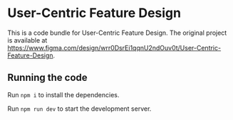 
  # User-Centric Feature Design

  This is a code bundle for User-Centric Feature Design. The original project is available at https://www.figma.com/design/wrr0DsrEi1qqnU2ndOuv0t/User-Centric-Feature-Design.

  ## Running the code

  Run `npm i` to install the dependencies.

  Run `npm run dev` to start the development server.
  